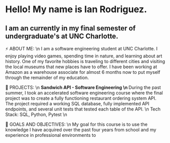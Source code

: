 <!--
**ianrodriguez777/ianrodriguez777** is a ✨ _special_ ✨ repository because its `README.md` (this file) appears on your GitHub profile.
**ASSIGNMENT REQUIRES: ABOUT ME , PROJECT SECTION , GOALS AND OBJECTIVES SECTION**


- 🔭 I’m currently working on ...
- 🌱 I’m currently learning ...
- 👯 I’m looking to collaborate on ...
- 🤔 I’m looking for help with ...
- 💬 Ask me about ...
- 📫 How to reach me: ...
- 😄 Pronouns: ...
- ⚡ Fun fact: ...
-->
<h1> Hello! My name is Ian Rodriguez. </h1>
<h2> I am an currently in my final semester of undergraduate's at UNC Charlotte. </h2>

<p>
⚡ ABOUT ME: \n
    I am a software engineering student at UNC Charlotte. I enjoy playing video games, spending time in nature, and learning about art history. One of my favorite hobbies is traveling to different cities and visiting the local museums that new places have to offer. I have been working at Amazon as a warehouse associate for almost 6 months now to put myself through the remainder of my education.

🔭 PROJECTS: \n
    <b> Sandwich API - Software Engineering \n </b>
    During the past summer, I took an accelerated software engineering course where the final project was to create a fully functioning restaurant ordering system API. The project required a working SQL database, fully implemented API endpoints, and several unit tests that tested each table of the API.
    \n
    Tech Stack: SQL, Python, Pytest
    \n

🌱 GOALS AND OBJECTIVES: \n
    My goal for this course is to use the knowledge I have acquired over the past four years from school and my experience in professional environments to 

